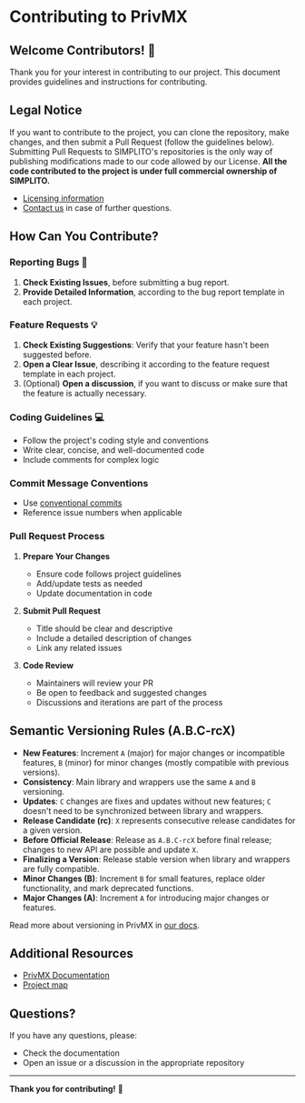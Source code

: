 # Contributing to PrivMX

## Welcome Contributors! 🎉

Thank you for your interest in contributing to our project. This document provides guidelines and instructions for contributing.

## Legal Notice

If you want to contribute to the project, you can clone the repository, make changes, and then submit a Pull Request (follow the guidelines below).
Submitting Pull Requests to SIMPLITO's repositories is the only way of publishing modifications made to our code allowed by our License.
**All the code contributed to the project is under full commercial ownership of SIMPLITO.**

- [Licensing information](https://privmx.dev/licensing)
- [Contact us](https://privmx.com/en/contact-us) in case of further questions.

## How Can You Contribute?

### Reporting Bugs 🐛

1. **Check Existing Issues**, before submitting a bug report.
2. **Provide Detailed Information**, according to the bug report template in each project.

### Feature Requests 💡

1. **Check Existing Suggestions**: Verify that your feature hasn't been suggested before.
2. **Open a Clear Issue**, describing it according to the feature request template in each project.
3. (Optional) **Open a discussion**, if you want to discuss or make sure that the feature is actually necessary.

### Coding Guidelines 💻

- Follow the project's coding style and conventions
- Write clear, concise, and well-documented code
- Include comments for complex logic

### Commit Message Conventions

- Use [conventional commits](https://www.conventionalcommits.org/en/v1.0.0/)
- Reference issue numbers when applicable

### Pull Request Process

1. **Prepare Your Changes**

    - Ensure code follows project guidelines
    - Add/update tests as needed
    - Update documentation in code

2. **Submit Pull Request**

    - Title should be clear and descriptive
    - Include a detailed description of changes
    - Link any related issues

3. **Code Review**
    - Maintainers will review your PR
    - Be open to feedback and suggested changes
    - Discussions and iterations are part of the process

## Semantic Versioning Rules (A.B.C-rcX)

- **New Features**: Increment `A` (major) for major changes or incompatible features, `B` (minor) for minor changes (mostly compatible with previous versions).
- **Consistency**: Main library and wrappers use the same `A` and `B` versioning.
- **Updates**: `C` changes are fixes and updates without new features; `C` doesn't need to be synchronized between library and wrappers.
- **Release Candidate (rc)**: `X` represents consecutive release candidates for a given version.
- **Before Official Release**: Release as `A.B.C-rcX` before final release; changes to new API are possible and update `X`.
- **Finalizing a Version**: Release stable version when library and wrappers are fully compatible.
- **Minor Changes (B)**: Increment `B` for small features, replace older functionality, and mark deprecated functions.
- **Major Changes (A)**: Increment `A` for introducing major changes or features.

Read more about versioning in PrivMX in [our docs](https://docs.privmx.dev/start/versioning/).

## Additional Resources

- [PrivMX Documentation](https://docs.privmx.dev/)
- [Project map](https://docs.privmx.dev/start/project-map)

## Questions?

If you have any questions, please:

- Check the documentation
- Open an issue or a discussion in the appropriate repository

---

**Thank you for contributing!** 🚀